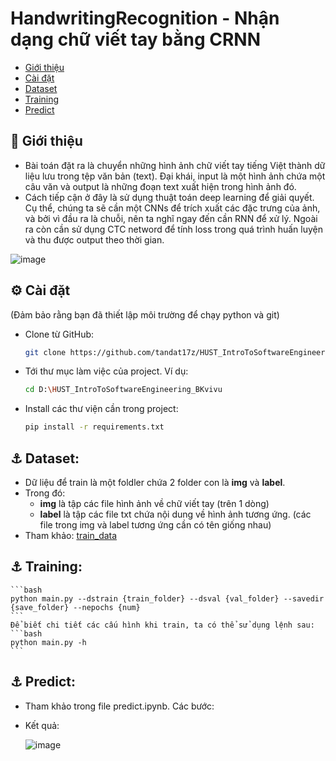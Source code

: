 # HandwritingRecognition - Nhận dạng chữ viết tay bằng CRNN
- [Giới thiệu](#angel-giới-thiệu)
- [Cài đặt](#gear-cài-đặt)
- [Dataset](#anchor-dataset)
- [Training](#anchor-training)
- [Predict](#anchor-predict)

## :angel: Giới thiệu
- Bài toán đặt ra là chuyển những hình ảnh chữ viết tay tiếng Việt thành dữ liệu lưu trong tệp văn bản (text). Đại khái, input là một hình ảnh chứa một câu văn và output là những đoạn text xuất hiện trong hình ảnh đó.
- Cách tiếp cận ở đây là sử dụng thuật toán deep learning để giải quyết. Cụ thể, chúng ta sẽ cần một CNNs để trích xuất các đặc trưng của ảnh, và bởi vì đầu ra là chuỗi, nên ta nghĩ ngay đến cần RNN để xử lý. Ngoài ra còn cần sử dụng CTC netword để tính loss trong quá trình huấn luyện và thu được output theo thời gian.
  
![image](https://github.com/tandat17z/HUST_ML_HandwritingRecognition/assets/126872123/12689b65-a2dc-446b-b541-890e2cb7b13c)

## :gear: Cài đặt
(Đảm bảo rằng bạn đã thiết lập môi trường để chạy python và git)

- Clone từ GitHub:
    ```bash
    git clone https://github.com/tandat17z/HUST_IntroToSoftwareEngineering_BKvivu.git
    ```
- Tới thư mục làm việc của project. Ví dụ:
    ```bash
    cd D:\HUST_IntroToSoftwareEngineering_BKvivu
    ```
- Install các thư viện cần trong project:
    ```bash
    pip install -r requirements.txt
    ```
    
## :anchor: Dataset:
- Dữ liệu để train là một foldler chứa 2 folder con là **img** và **label**.
- Trong đó:
  - **img** là tập các file hình ảnh về chữ viết tay (trên 1 dòng)
  - **label** là tập các file txt chứa nội dung về hình ảnh tương ứng.
(các file trong img và label tương ứng cần có tên giống nhau)
- Tham khảo: [train_data](https://github.com/tandat17z/HUST_ML_HandwritingRecognition/data/train)
## :anchor: Training:
    ```bash
    python main.py --dstrain {train_folder} --dsval {val_folder} --savedir {save_folder} --nepochs {num} 
    ```
    Để biết chi tiết các cấu hình khi train, ta có thể sử dụng lệnh sau:
    ```bash
    python main.py -h
    ```
## :anchor: Predict:
- Tham khảo trong file predict.ipynb. Các bước:
- Kết quả:

  ![image](https://github.com/tandat17z/HUST_ML_HandwritingRecognition/assets/126872123/ad95c00f-e57f-476d-bbad-6c28e5fcf019)
